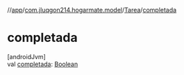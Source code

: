 //[app](../../../index.md)/[com.jluqgon214.hogarmate.model](../index.md)/[Tarea](index.md)/[completada](completada.md)

# completada

[androidJvm]\
val [completada](completada.md): [Boolean](https://kotlinlang.org/api/latest/jvm/stdlib/kotlin-stdlib/kotlin/-boolean/index.html)
